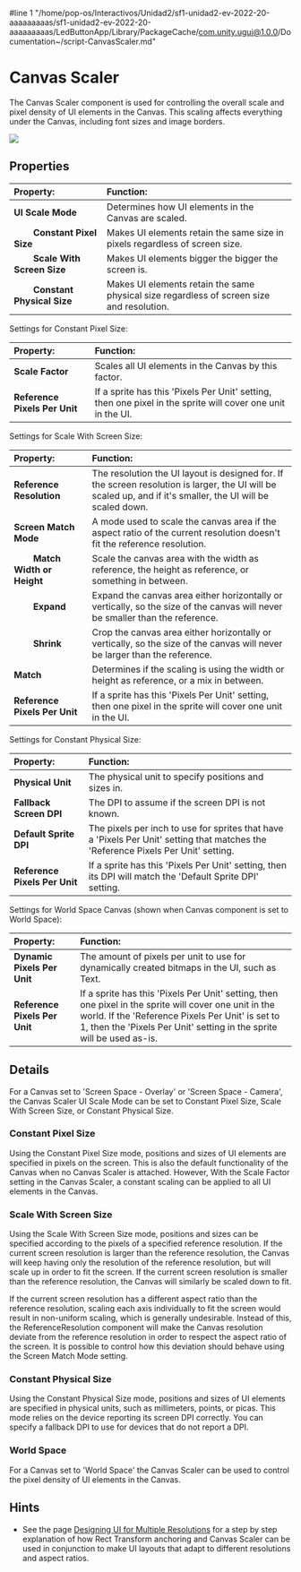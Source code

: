 #line 1 "/home/pop-os/Interactivos/Unidad2/sf1-unidad2-ev-2022-20-aaaaaaaaas/sf1-unidad2-ev-2022-20-aaaaaaaaas/LedButtonApp/Library/PackageCache/com.unity.ugui@1.0.0/Documentation~/script-CanvasScaler.md"
# Canvas Scaler

The Canvas Scaler component is used for controlling the overall scale and pixel density of UI elements in the Canvas. This scaling affects everything under the Canvas, including font sizes and image borders.

![](images/UI_CanvasScalerInspector.png)

## Properties

|**Property:** |**Function:** |
|:---|:---|
|**UI Scale Mode** |Determines how UI elements in the Canvas are scaled. |
|&#160;&#160;&#160;&#160;&#160;&#160;&#160;&#160;**Constant Pixel Size** |Makes UI elements retain the same size in pixels regardless of screen size. |
|&#160;&#160;&#160;&#160;&#160;&#160;&#160;&#160;**Scale With Screen Size** |Makes UI elements bigger the bigger the screen is. |
|&#160;&#160;&#160;&#160;&#160;&#160;&#160;&#160;**Constant Physical Size** |Makes UI elements retain the same physical size regardless of screen size and resolution. |

Settings for Constant Pixel Size:

|**Property:** |**Function:** |
|:---|:---|
|**Scale Factor** |Scales all UI elements in the Canvas by this factor. |
|**Reference Pixels Per Unit** |If a sprite has this 'Pixels Per Unit' setting, then one pixel in the sprite will cover one unit in the UI. |

Settings for Scale With Screen Size:

|**Property:** |**Function:** |
|:---|:---|
|**Reference Resolution** |The resolution the UI layout is designed for. If the screen resolution is larger, the UI will be scaled up, and if it's smaller, the UI will be scaled down. |
|**Screen Match Mode** |A mode used to scale the canvas area if the aspect ratio of the current resolution doesn't fit the reference resolution. |
|&#160;&#160;&#160;&#160;&#160;&#160;&#160;&#160;**Match Width or Height** |Scale the canvas area with the width as reference, the height as reference, or something in between. |
|&#160;&#160;&#160;&#160;&#160;&#160;&#160;&#160;**Expand** |Expand the canvas area either horizontally or vertically, so the size of the canvas will never be smaller than the reference. |
|&#160;&#160;&#160;&#160;&#160;&#160;&#160;&#160;**Shrink** |Crop the canvas area either horizontally or vertically, so the size of the canvas will never be larger than the reference. |
|**Match** |Determines if the scaling is using the width or height as reference, or a mix in between. |
|**Reference Pixels Per Unit** |If a sprite has this 'Pixels Per Unit' setting, then one pixel in the sprite will cover one unit in the UI. |

Settings for Constant Physical Size:

|**Property:** |**Function:** |
|:---|:---|
|**Physical Unit** |The physical unit to specify positions and sizes in. |
|**Fallback Screen DPI** |The DPI to assume if the screen DPI is not known. |
|**Default Sprite DPI** |The pixels per inch to use for sprites that have a 'Pixels Per Unit' setting that matches the 'Reference Pixels Per Unit' setting. |
|**Reference Pixels Per Unit** |If a sprite has this 'Pixels Per Unit' setting, then its DPI will match the 'Default Sprite DPI' setting. |

Settings for World Space Canvas (shown when Canvas component is set to World Space):

|**Property:** |**Function:** |
|:---|:---|
|**Dynamic Pixels Per Unit** |The amount of pixels per unit to use for dynamically created bitmaps in the UI, such as Text. |
|**Reference Pixels Per Unit** |If a sprite has this 'Pixels Per Unit' setting, then one pixel in the sprite will cover one unit in the world. If the 'Reference Pixels Per Unit' is set to 1, then the 'Pixels Per Unit' setting in the sprite will be used as-is. |

## Details

For a Canvas set to 'Screen Space - Overlay' or 'Screen Space - Camera', the Canvas Scaler UI Scale Mode can be set to Constant Pixel Size, Scale With Screen Size, or Constant Physical Size.

### Constant Pixel Size
Using the Constant Pixel Size mode, positions and sizes of UI elements are specified in pixels on the screen. This is also the default functionality of the Canvas when no Canvas Scaler is attached. However, With the Scale Factor setting in the Canvas Scaler, a constant scaling can be applied to all UI elements in the Canvas.

### Scale With Screen Size
Using the Scale With Screen Size mode, positions and sizes can be specified according to the pixels of a specified reference resolution. If the current screen resolution is larger than the reference resolution, the Canvas will keep having only the resolution of the reference resolution, but will scale up in order to fit the screen. If the current screen resolution is smaller than the reference resolution, the Canvas will similarly be scaled down to fit.

If the current screen resolution has a different aspect ratio than the reference resolution, scaling each axis individually to fit the screen would result in non-uniform scaling, which is generally undesirable. Instead of this, the ReferenceResolution component will make the Canvas resolution deviate from the reference resolution in order to respect the aspect ratio of the screen. It is possible to control how this deviation should behave using the Screen Match Mode setting.

### Constant Physical Size
Using the Constant Physical Size mode, positions and sizes of UI elements are specified in physical units, such as millimeters, points, or picas. This mode relies on the device reporting its screen DPI correctly. You can specify a fallback DPI to use for devices that do not report a DPI.

### World Space
For a Canvas set to 'World Space' the Canvas Scaler can be used to control the pixel density of UI elements in the Canvas.

## Hints
* See the page [Designing UI for Multiple Resolutions](HOWTO-UIMultiResolution.md) for a step by step explanation of how Rect Transform anchoring and Canvas Scaler can be used in conjunction to make UI layouts that adapt to different resolutions and aspect ratios.
